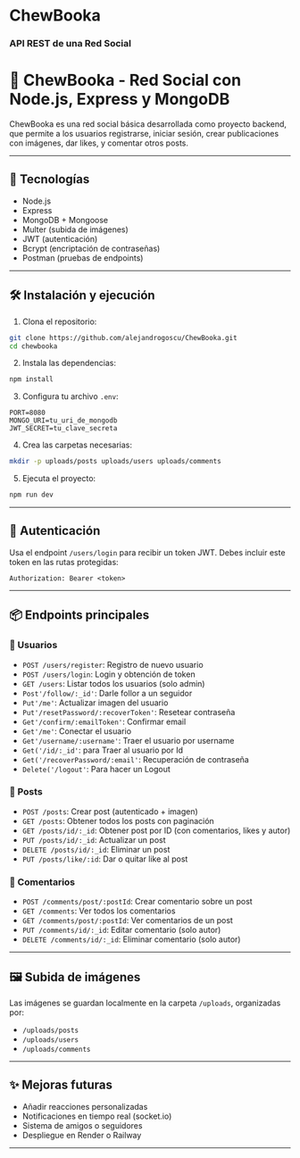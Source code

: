 # ChewBooka

### API REST de una Red Social

# 🧠 ChewBooka - Red Social con Node.js, Express y MongoDB

ChewBooka es una red social básica desarrollada como proyecto backend, que permite a los usuarios registrarse, iniciar sesión, crear publicaciones con imágenes, dar likes, y comentar otros posts.

---

## 🚀 Tecnologías

- Node.js
- Express
- MongoDB + Mongoose
- Multer (subida de imágenes)
- JWT (autenticación)
- Bcrypt (encriptación de contraseñas)
- Postman (pruebas de endpoints)

---

## 🛠️ Instalación y ejecución

1. Clona el repositorio:
```bash
git clone https://github.com/alejandrogoscu/ChewBooka.git
cd chewbooka
```

2. Instala las dependencias:
```bash
npm install
```

3. Configura tu archivo `.env`:
```env
PORT=8080
MONGO_URI=tu_uri_de_mongodb
JWT_SECRET=tu_clave_secreta
```

4. Crea las carpetas necesarias:
```bash
mkdir -p uploads/posts uploads/users uploads/comments
```

5. Ejecuta el proyecto:
```bash
npm run dev
```

---

## 🔐 Autenticación

Usa el endpoint `/users/login` para recibir un token JWT. Debes incluir este token en las rutas protegidas:

```
Authorization: Bearer <token>
```

---

## 📦 Endpoints principales

### 👤 Usuarios

- `POST /users/register`: Registro de nuevo usuario
- `POST /users/login`: Login y obtención de token
- `GET /users`: Listar todos los usuarios (solo admin)
- `Post'/follow/:_id'`: Darle follor a un seguidor
- `Put'/me'`: Actualizar imagen del usuario
- `Put'/resetPassword/:recoverToken'`: Resetear contraseña
- `Get'/confirm/:emailToken'`: Confirmar email
- `Get'/me'`: Conectar el usuario
- `Get'/username/:username'`: Traer el usuario por username
- `Get('/id/:_id'`: para Traer al usuario por Id
- `Get('/recoverPassword/:email'`: Recuperación de contraseña
- `Delete('/logout'`: Para hacer un Logout

### 📝 Posts

- `POST /posts`: Crear post (autenticado + imagen)
- `GET /posts`: Obtener todos los posts con paginación
- `GET /posts/id/:_id`: Obtener post por ID (con comentarios, likes y autor)
- `PUT /posts/id/:_id`: Actualizar un post
- `DELETE /posts/id/:_id`: Eliminar un post
- `PUT /posts/like/:id`: Dar o quitar like al post

### 💬 Comentarios

- `POST /comments/post/:postId`: Crear comentario sobre un post
- `GET /comments`: Ver todos los comentarios
- `GET /comments/post/:postId`: Ver comentarios de un post
- `PUT /comments/id/:_id`: Editar comentario (solo autor)
- `DELETE /comments/id/:_id`: Eliminar comentario (solo autor)

---

## 🖼️ Subida de imágenes

Las imágenes se guardan localmente en la carpeta `/uploads`, organizadas por:

- `/uploads/posts`
- `/uploads/users`
- `/uploads/comments`

---

## ✨ Mejoras futuras

- Añadir reacciones personalizadas
- Notificaciones en tiempo real (socket.io)
- Sistema de amigos o seguidores
- Despliegue en Render o Railway

---